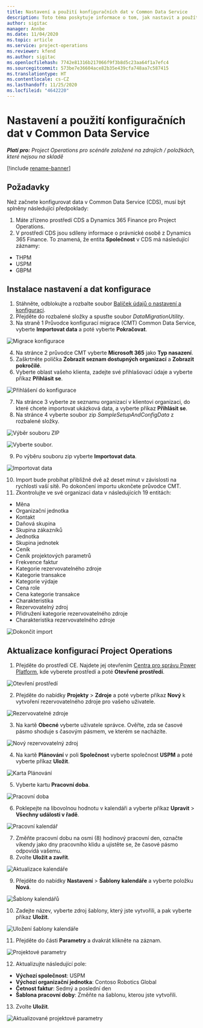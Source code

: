 ```yaml
---
title: Nastavení a použití konfiguračních dat v Common Data Service
description: Toto téma poskytuje informace o tom, jak nastavit a použít konfigurační data v aplikaci Project Operations.
author: sigitac
manager: Annbe
ms.date: 11/04/2020
ms.topic: article
ms.service: project-operations
ms.reviewer: kfend
ms.author: sigitac
ms.openlocfilehash: 7742e81316b217066f9f3b8d5c23aa64f1a7efc4
ms.sourcegitcommit: 573be7e36604ace82b35e439cfa748aa7c587415
ms.translationtype: HT
ms.contentlocale: cs-CZ
ms.lasthandoff: 11/25/2020
ms.locfileid: "4642220"
---
```

# <a name="set-up-and-apply-configuration-data-in-the-common-data-service"></a>Nastavení a použití konfiguračních dat v Common Data Service 

_**Platí pro:** Project Operations pro scénáře založené na zdrojích / položkách, které nejsou na skladě_

[!include [rename-banner](~/includes/cc-data-platform-banner.md)]

## <a name="prerequisites"></a>Požadavky

Než začnete konfigurovat data v Common Data Service (CDS), musí být splněny následující předpoklady:

1.  Máte zřízeno prostředí CDS a Dynamics 365 Finance pro Project Operations.
2.  V prostředí CDS jsou sdíleny informace o právnické osobě z Dynamics 365 Finance. To znamená, že entita **Společnost** v CDS má následující záznamy:
  - THPM
  - USPM
  - GBPM

## <a name="install-setup-and-configuration-data"></a>Instalace nastavení a dat konfigurace

1. Stáhněte, odblokujte a rozbalte soubor [Balíček údajů o nastavení a konfiguraci](https://download.microsoft.com/download/1/3/4/1349369c-6209-42b7-b3b4-5be0e67cacd8/ProjOpsSampleSetupData-%20Integrated%20UR1.zip).
2. Přejděte do rozbalené složky a spusťte soubor *DataMigrationUtility*.
3. Na straně 1 Průvodce konfigurací migrace (CMT) Common Data Service, vyberte **Importovat data** a poté vyberte **Pokračovat**.

![Migrace konfigurace](./media/1ConfigurationMigration.png)

4. Na stránce 2 průvodce CMT vyberte **Microsoft 365** jako **Typ nasazení**.
5. Zaškrtněte políčka **Zobrazit seznam dostupných organizací** a **Zobrazit pokročilé**.
6. Vyberte oblast vašeho klienta, zadejte své přihlašovací údaje a vyberte příkaz **Přihlásit se**.

![Přihlášení do konfigurace](./media/2ConfigurationSignin.png)

7. Na stránce 3 vyberte ze seznamu organizací v klientovi organizaci, do které chcete importovat ukázková data, a vyberte příkaz **Přihlásit se**.
8. Na stránce 4 vyberte soubor zip *SampleSetupAndConfigData* z rozbalené složky.

![Výběr souboru ZIP](./media/3ZipFile.png)

![Vyberte soubor.](./media/4SelectAFile.png)

9. Po výběru souboru zip vyberte **Importovat data**.

![Importovat data](./media/5ImportData.png)

10. Import bude probíhat přibližně dvě až deset minut v závislosti na rychlosti vaší sítě. Po dokončení importu ukončete průvodce CMT. 
11. Zkontrolujte ve své organizaci data v následujících 19 entitách:

  - Měna
  - Organizační jednotka
  - Kontakt
  - Daňová skupina
  - Skupina zákazníků
  - Jednotka
  - Skupina jednotek
  - Ceník
  - Ceník projektových parametrů
  - Frekvence faktur
  - Kategorie rezervovatelného zdroje
  - Kategorie transakce
  - Kategorie výdaje
  - Cena role
  - Cena kategorie transakce
  - Charakteristika
  - Rezervovatelný zdroj
  - Přidružení kategorie rezervovatelného zdroje
  - Charakteristika rezervovatelného zdroje

![Dokončit import](./media/6CompleteImport.png)

## <a name="update-project-operations-configurations"></a>Aktualizace konfigurací Project Operations

1. Přejděte do prostředí CE. Najdete jej otevřením [Centra pro správu Power Platform](https://admin.powerplatform.microsoft.com/environments), kde vyberete prostředí a poté **Otevřené prostředí**. 

![Otevření prostředí](./media/7OpenEnvironment.png)

2. Přejděte do nabídky **Projekty** > **Zdroje** a poté vyberte příkaz **Nový** k vytvoření rezervovatelného zdroje pro vašeho uživatele.

![Rezervovatelné zdroje](./media/8BookableResources.png)

3. Na kartě **Obecné** vyberte uživatele správce. Ověřte, zda se časové pásmo shoduje s časovým pásmem, ve kterém se nacházíte. 

![Nový rezervovatelný zdroj](./media/9NewBookableResource.png)

4. Na kartě **Plánování** v poli **Společnost** vyberte společnost **USPM** a poté vyberte příkaz **Uložit**. 

![Karta Plánování](./media/10SchedulingTab.png)

5. Vyberte kartu **Pracovní doba**.  

![Pracovní doba](./media/11WorkHours.png)

6. Poklepejte na libovolnou hodnotu v kalendáři a vyberte příkaz **Upravit** > **Všechny události v řadě**. 

![Pracovní kalendář](./media/12WorkCalendar.png)

7. Změňte pracovní dobu na osmi (8) hodinový pracovní den, označte víkendy jako dny pracovního klidu a ujistěte se, že časové pásmo odpovídá vašemu. 
8. Zvolte **Uložit a zavřít**.

![Aktualizace kalendáře](./media/13UpdateCalendar.png)

9. Přejděte do nabídky **Nastavení** > **Šablony kalendáře** a vyberte položku **Nová**.
 
 ![Šablony kalendářů](./media/14CalendarTemplates.png)
 
 10. Zadejte název, vyberte zdroj šablony, který jste vytvořili, a pak vyberte příkaz **Uložit**. 
 
 ![Uložení šablony kalendáře](./media/15SaveCalendarTemplate.png)
 
 11. Přejděte do části **Parametry** a dvakrát klikněte na záznam. 
 
 ![Projektové parametry](./media/16ProjectParameters.png)
 
12. Aktualizujte následující pole:

 - **Výchozí společnost**: USPM
 - **Výchozí organizační jednotka**: Contoso Robotics Global
 - **Četnost faktur**: Sedmý a poslední den
 - **Šablona pracovní doby**: Změňte na šablonu, kterou jste vytvořili.

13. Zvolte **Uložit**. 

![Aktualizované projektové parametry](./media/17UpdatedProjectParameters.png)
